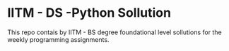# IITM - DS -Python Sollution
This repo contais by IITM - BS degree foundational level sollutions for the weekly programming assignments.
